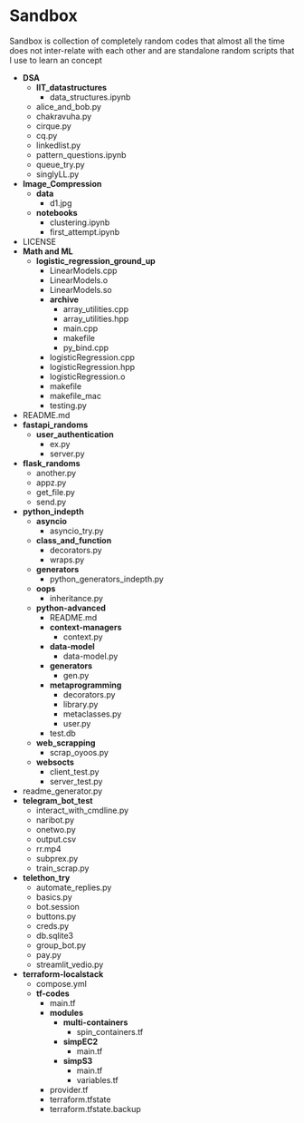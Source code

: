 # Sandbox

Sandbox is collection of completely random codes that almost all the time does not inter-relate with each other and are standalone random scripts that I use to learn an concept

 - **DSA**
   - **IIT_datastructures**
     - data_structures.ipynb
   - alice_and_bob.py
   - chakravuha.py
   - cirque.py
   - cq.py
   - linkedlist.py
   - pattern_questions.ipynb
   - queue_try.py
   - singlyLL.py
 - **Image_Compression**
   - **data**
     - d1.jpg
   - **notebooks**
     - clustering.ipynb
     - first_attempt.ipynb
 - LICENSE
 - **Math and ML**
   - **logistic_regression_ground_up**
     - LinearModels.cpp
     - LinearModels.o
     - LinearModels.so
     - **archive**
       - array_utilities.cpp
       - array_utilities.hpp
       - main.cpp
       - makefile
       - py_bind.cpp
     - logisticRegression.cpp
     - logisticRegression.hpp
     - logisticRegression.o
     - makefile
     - makefile_mac
     - testing.py
 - README.md
 - **fastapi_randoms**
   - **user_authentication**
     - ex.py
     - server.py
 - **flask_randoms**
   - another.py
   - appz.py
   - get_file.py
   - send.py
 - **python_indepth**
   - **asyncio**
     - asyncio_try.py
   - **class_and_function**
     - decorators.py
     - wraps.py
   - **generators**
     - python_generators_indepth.py
   - **oops**
     - inheritance.py
   - **python-advanced**
     - README.md
     - **context-managers**
       - context.py
     - **data-model**
       - data-model.py
     - **generators**
       - gen.py
     - **metaprogramming**
       - decorators.py
       - library.py
       - metaclasses.py
       - user.py
     - test.db
   - **web_scrapping**
     - scrap_oyoos.py
   - **websocts**
     - client_test.py
     - server_test.py
 - readme_generator.py
 - **telegram_bot_test**
   - interact_with_cmdline.py
   - naribot.py
   - onetwo.py
   - output.csv
   - rr.mp4
   - subprex.py
   - train_scrap.py
 - **telethon_try**
   - automate_replies.py
   - basics.py
   - bot.session
   - buttons.py
   - creds.py
   - db.sqlite3
   - group_bot.py
   - pay.py
   - streamlit_vedio.py
 - **terraform-localstack**
   - compose.yml
   - **tf-codes**
     - main.tf
     - **modules**
       - **multi-containers**
         - spin_containers.tf
       - **simpEC2**
         - main.tf
       - **simpS3**
         - main.tf
         - variables.tf
     - provider.tf
     - terraform.tfstate
     - terraform.tfstate.backup